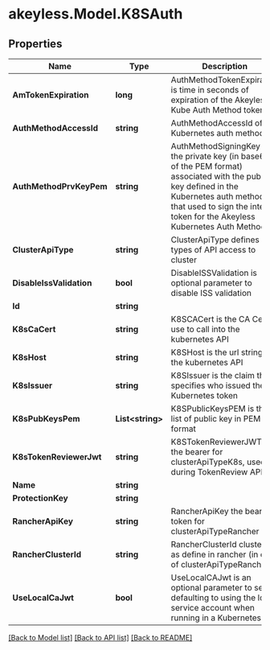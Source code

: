 # akeyless.Model.K8SAuth

## Properties

Name | Type | Description | Notes
------------ | ------------- | ------------- | -------------
**AmTokenExpiration** | **long** | AuthMethodTokenExpiration is time in seconds of expiration of the Akeyless Kube Auth Method token | [optional] 
**AuthMethodAccessId** | **string** | AuthMethodAccessId of the Kubernetes auth method | [optional] 
**AuthMethodPrvKeyPem** | **string** | AuthMethodSigningKey is the private key (in base64 of the PEM format) associated with the public key defined in the Kubernetes auth method, that used to sign the internal token for the Akeyless Kubernetes Auth Method | [optional] 
**ClusterApiType** | **string** | ClusterApiType defines types of API access to cluster | [optional] 
**DisableIssValidation** | **bool** | DisableISSValidation is optional parameter to disable ISS validation | [optional] 
**Id** | **string** |  | [optional] 
**K8sCaCert** | **string** | K8SCACert is the CA Cert to use to call into the kubernetes API | [optional] 
**K8sHost** | **string** | K8SHost is the url string for the kubernetes API | [optional] 
**K8sIssuer** | **string** | K8SIssuer is the claim that specifies who issued the Kubernetes token | [optional] 
**K8sPubKeysPem** | **List&lt;string&gt;** | K8SPublicKeysPEM is the list of public key in PEM format | [optional] 
**K8sTokenReviewerJwt** | **string** | K8STokenReviewerJWT is the bearer for clusterApiTypeK8s, used during TokenReview API call | [optional] 
**Name** | **string** |  | [optional] 
**ProtectionKey** | **string** |  | [optional] 
**RancherApiKey** | **string** | RancherApiKey the bear token for clusterApiTypeRancher | [optional] 
**RancherClusterId** | **string** | RancherClusterId cluster id as define in rancher (in case of clusterApiTypeRancher) | [optional] 
**UseLocalCaJwt** | **bool** | UseLocalCAJwt is an optional parameter to set defaulting to using the local service account when running in a Kubernetes pod | [optional] 

[[Back to Model list]](../README.md#documentation-for-models) [[Back to API list]](../README.md#documentation-for-api-endpoints) [[Back to README]](../README.md)


